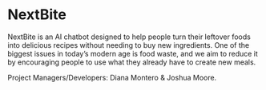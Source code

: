 # NextBite

NextBite is an AI chatbot designed to help people turn their leftover foods into delicious recipes without needing to buy new ingredients. One of the biggest issues in today’s modern age is food waste, and we aim to reduce it by encouraging people to use what they already have to create new meals. 

Project Managers/Developers: Diana Montero & Joshua Moore.
